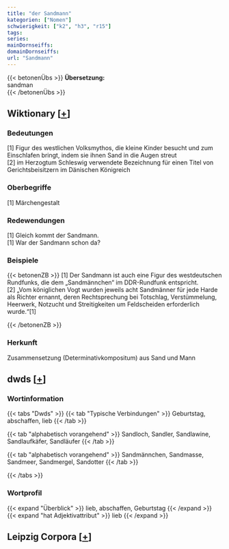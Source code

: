 ```yaml
---
title: "der Sandmann"
kategorien: ["Nomen"]
schwierigkeit: ["k2", "h3", "r15"]
tags:
series:
mainDornseiffs:
domainDornseiffs:
url: "Sandmann"
---
```


{{< betonenÜbs >}}
**Übersetzung:**  
sandman  
{{< /betonenÜbs >}}

## Wiktionary [[+](https://de.wiktionary.org/wiki/Sandmann)]

### Bedeutungen
[1] Figur des westlichen Volksmythos, die kleine Kinder besucht und zum Einschlafen bringt, indem sie ihnen Sand in die Augen streut  
[2] im Herzogtum Schleswig verwendete Bezeichnung für einen Titel von Gerichtsbeisitzern im Dänischen Königreich  

### Oberbegriffe
[1] Märchengestalt  

### Redewendungen
[1] Gleich kommt der Sandmann.  
[1] War der Sandmann schon da?  

### Beispiele
{{< betonenZB >}}
[1] Der Sandmann ist auch eine Figur des westdeutschen Rundfunks, die dem „Sandmännchen“ im DDR-Rundfunk entspricht.  
[2] „Vom königlichen Vogt wurden jeweils acht Sandmänner für jede Harde als Richter ernannt, deren Rechtsprechung bei Totschlag, Verstümmelung, Heerwerk, Notzucht und Streitigkeiten um Feldscheiden erforderlich wurde.“[1]  

{{< /betonenZB >}}
### Herkunft
Zusammensetzung (Determinativkompositum) aus Sand und Mann  



## dwds [[+](https://www.dwds.de/wb/Sandmann)]

### Wortinformation
{{< tabs "Dwds" >}}
{{< tab "Typische Verbindungen" >}}
Geburtstag, abschaffen, lieb
{{< /tab >}}

{{< tab "alphabetisch vorangehend" >}}
Sandloch, Sandler, Sandlawine, Sandlaufkäfer, Sandläufer
{{< /tab >}}

{{< tab "alphabetisch vorangehend" >}}
Sandmännchen, Sandmasse, Sandmeer, Sandmergel, Sandotter
{{< /tab >}}

{{< /tabs >}}

### Wortprofil
{{< expand "Überblick" >}} lieb, abschaffen, Geburtstag {{< /expand >}}
{{< expand "hat Adjektivattribut" >}} lieb {{< /expand >}}

## Leipzig Corpora [[+](https://corpora.uni-leipzig.de/en/res?word=Sandmann&corpusId=deu_newscrawl-public_2018)]

